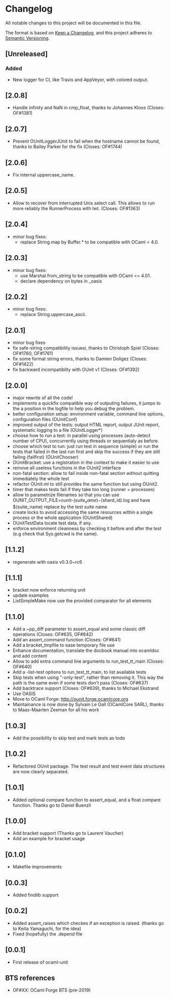 # Changelog
All notable changes to this project will be documented in this file.

The format is based on [Keep a Changelog],
and this project adheres to [Semantic Versioning](https://semver.org/spec/v2.0.0.html).

[Keep a Changelog]: https://keepachangelog.com/en/1.0.0

## [Unreleased]

### Added
- New logger for CI, like Travis and AppVeyor, with colored output.

## [2.0.8]

- Handle infinity and NaN in cmp_float, thanks to Johannes Kloos
  (Closes: OF#1381)

## [2.0.7]

- Prevent OUnitLoggerJUnit to fail when the hostname cannot be found, thanks
  to Bailey Parker for the fix (Closes: OF#1744)

## [2.0.6]

- Fix internal uppercase_name.

## [2.0.5]

- Allow to recover from interrupted Unix.select call. This allows to
  run more reliably the RunnerProcess with lwt. (Closes: OF#1363)

## [2.0.4]

- minor bug fixes:
  - replace String.map by Buffer.* to be compatible with OCaml < 4.0.

## [2.0.3]

- minor bug fixes:
  - use Marshal.from_string to be compatible with OCaml <= 4.01.
  - declare dependency on bytes in _oasis

## [2.0.2]

- minor bug fixes:
  - replace String.uppercase_ascii.

## [2.0.1]

- minor bug fixes
- fix safe-string compatibility issuesi, thanks to Christoph Spiel
  (Closes: OF#1760, OF#1761)
- fix some format string errors, thanks to Damien Doligez (Closes: OF#1422)
- fix backward incompatiblity with OUnit v1 (Closes: OF#1392)

## [2.0.0]

- major rewrite of all the code!
- implements a quickfix compatible way of outputing failures, it jumps to
  the a position in the logfile to help you debug the problem.
- better configuration setup: environment variable, command line options,
  configuration files (OUnitConf)
- improved output of the tests: output HTML report, output JUnit report,
  systematic logging to a file (OUnitLogger*)
- choose how to run a test: in parallel using processes (auto-detect number
  of CPU), concurrently using threads or sequentialy as before.
- choose which test to run: just run test in sequence (simple) or run the
  tests that failed in the last run first and skip the success if they are
  still failing (failfirst) (OUnitChooser)
- OUnitBracket: use a registration in the context to make it easier to use
- remove all useless functions in the OUnit2 interface
- non-fatal section: allow to fail inside non-fatal section without
  quitting immediately the whole test
- refactor OUnit.ml to still provides the same function but using OUnit2.
-  timer that makes tests fail if they take too long (runner = processes)
- allow to parametrize filenames so that you can use
  OUNIT_OUTPUT_FILE=ounit-$(suite_name)-$(shard_id).log
  and have $(suite_name) replace by the test suite name
- create locks to avoid accessing the same resources within a single process
  or the whole application (OUnitShared)
- OUnitTestData locate test data, if any.
- enforce environment cleanness by checking it before and after the test
  (e.g check that Sys.getcwd is the same).

## [1.1.2]

- regenerate with oasis v0.3.0~rc6

## [1.1.1]

- bracket now enforce returning unit
- update examples
- ListSimpleMake now use the provided comparator for all elements

## [1.1.0]

- Add a ~pp_diff parameter to assert_equal and some classic diff operations
  (Closes: OF#635, OF#642)
- Add an assert_command function (Closes: OF#641)
- Add a bracket_tmpfile to ease temporary file use
- Enhance documentation, translate the docbook manual into ocamldoc and
  add content
- Allow to add extra command line arguments to run_test_tt_main
  (Closes: OF#640)
- Add a -list-test options to run_test_tt_main, to list available tests
- Skip tests when using "-only-test", rather than removing it. This way
  the path is the same even if some tests don't pass (Closes: OF#637)
- Add backtrace support (Closes: OF#639), thanks to Michael Ekstrand
- Use OASIS
- Move to OCaml Forge: http://ounit.forge.ocamlcore.org
- Maintainance is now done by Sylvain Le Gall (OCamlCore SARL), thanks to
  Maas-Maarten Zeeman for all his work

## [1.0.3]

- Add the possibility to skip test and mark tests as todo

## [1.0.2]

- Refactored OUnit package. The test result and test event data structures
  are now clearly separated.

## [1.0.1]

- Added optional compare function to assert_equal, and a float compare
  function. Thanks go to Daniel Buenzli

## [1.0.0]

- Add bracket support (Thanks go to Laurent Vaucher)
- Add an example for bracket usage

## [0.1.0]

- Makefile improvements

## [0.0.3]

- Added findlib support

## [0.0.2]

- Added assert_raises which checkes if an exception is raised.
  (thanks go to Keita Yamaguchi, for the idea)
- Fixed (hopefully) the .depend file

## [0.0.1]

- First release of ocaml-unit

## BTS references

* OF#XX: OCaml Forge BTS (pre-2019)
